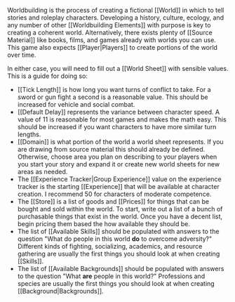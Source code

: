 Worldbuilding is the process of creating a fictional [[World]] in which to tell stories and roleplay characters. Developing a history, culture, ecology, and any number of other [[Worldbuilding Elements]] with purpose is key to creating a coherent world. Alternatively, there exists plenty of [[Source Material]] like books, films, and games already with worlds you can use. This game also expects [[Player|Players]] to create portions of the world over time.

In either case, you will need to fill out a [[World Sheet]] with sensible values. This is a guide for doing so:

- [[Tick Length]] is how long you want turns of conflict to take. For a sword or gun fight a second is a reasonable value. This should be increased for vehicle and social combat.
- [[Default Delay]] represents the variance between character speed. A value of 11 is reasonable for most games and makes the math easy. This should be increased if you want characters to have more similar turn lengths.
- [[Domain]] is what portion of the world a world sheet represents. If you are drawing from source material this should already be defined. Otherwise, choose area you plan on describing to your players when you start your story and expand it or create new world sheets for new areas as needed.
- The [[Experience Tracker|Group Experience]] value on the experience tracker is the starting [[Experience]] that will be available at character creation. I recommend 50 for characters of moderate competence.
- The [[Store]] is a list of goods and [[Prices]] for things that can be bought and sold within the world. To start, write out a list of a bunch of purchasable things that exist in the world. Once you have a decent list, begin pricing them based the how available they should be.
- The list of [[Available Skills]] should be populated with answers to the question "What do people in this world **do** to overcome adversity?" Different kinds of fighting, socializing, academics, and resource gathering are usually the first things you should look at when creating [[Skills]].
- The list of [[Available Backgrounds]] should be populated with answers to the question "What **are** people in this world?" Professions and species are usually the first things you should look at when creating [[Background|Backgrounds]].